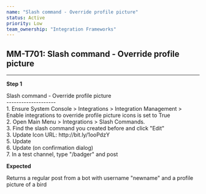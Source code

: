 ```yaml
---
name: "Slash command - Override profile picture"
status: Active
priority: Low
team_ownership: "Integration Frameworks"
---
```


## MM-T701: Slash command - Override profile picture

---

**Step 1**

Slash command - Override profile picture\
\--------------------\
1\. Ensure System Console > Integrations > Integration Management > Enable integrations to override profile picture icons is set to True\
2\. Open Main Menu > Integrations > Slash Commands.\
3\. Find the slash command you created before and click "Edit"\
3\. Update Icon URL: http\://bit.ly/1ooPdzY\
5\. Update\
6\. Update (on confirmation dialog)\
7\. In a test channel, type "/badger" and post

**Expected**

Returns a regular post from a bot with username "newname" and a profile picture of a bird
